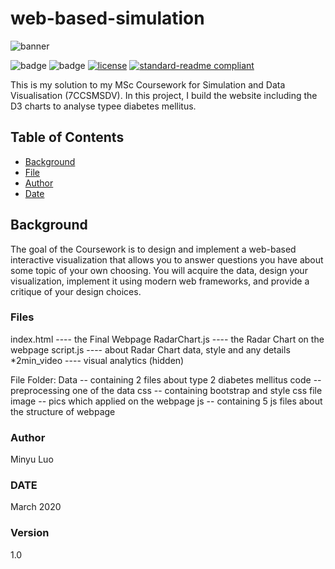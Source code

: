 
# web-based-simulation

![banner]()

![badge]()
![badge]()
[![license](https://img.shields.io/github/license/:user/:repo.svg)](LICENSE)
[![standard-readme compliant](https://img.shields.io/badge/readme%20style-standard-brightgreen.svg?style=flat-square)](https://github.com/RichardLitt/standard-readme)

This is my solution to my MSc Coursework for Simulation and Data Visualisation (7CCSMSDV). In this project, I build the website including the D3 charts to analyse typee diabetes mellitus.


## Table of Contents

- [Background](#background)
- [File](#file)
- [Author](#author)
- [Date](#date)


## Background

The goal of the Coursework is to design and implement a web-based interactive visualization that allows you to answer questions you have about some topic of your own choosing. You will acquire the data, design your visualization, implement it using modern web frameworks, and provide a critique of your design choices.


### Files

index.html ---- the Final Webpage 
RadarChart.js ---- the Radar Chart on the webpage 
script.js ---- about Radar Chart data, style and any details
*2min_video ---- visual analytics (hidden)

File Folder:
Data -- containing 2 files about type 2 diabetes mellitus
code -- preprocessing one of the data 
css -- containing bootstrap and style css file
image -- pics which applied on the webpage
js -- containing 5 js files about the structure of webpage


### Author

Minyu Luo

### DATE

March 2020

### Version

1.0

